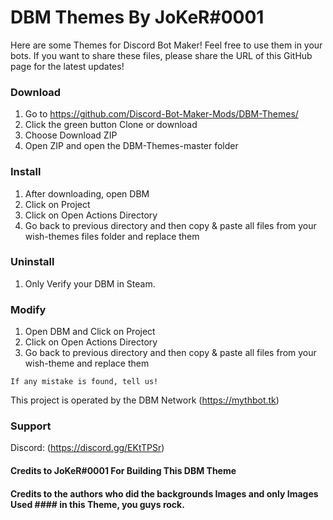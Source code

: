 # DBM Themes By JoKeR#0001

Here are some Themes for Discord Bot Maker! Feel free to use them in your bots. If you want to share these files, please share the URL of this GitHub page for the latest updates!

### Download
  1. Go to https://github.com/Discord-Bot-Maker-Mods/DBM-Themes/
  2. Click the green button Clone or download
  3. Choose Download ZIP
  4. Open ZIP and open the DBM-Themes-master folder

### Install
  1. After downloading, open DBM
  2. Click on Project
  3. Click on Open Actions Directory
  4. Go back to previous directory and then copy & paste all files from your wish-themes files folder and replace them

### Uninstall
  1. Only Verify your DBM in Steam.

### Modify
  1. Open DBM and Click on Project
  2. Click on Open Actions Directory
  4. Go back to previous directory and then copy & paste all files from your wish-theme and replace them

`If any mistake is found, tell us!`

This project is operated by the DBM Network (https://mythbot.tk)

### Support
  Discord: (https://discord.gg/EKtTPSr)

#### Credits to JoKeR#0001 For Building This DBM Theme
#### Credits to the authors who did the backgrounds Images and only Images Used #### in this Theme, you guys rock.
